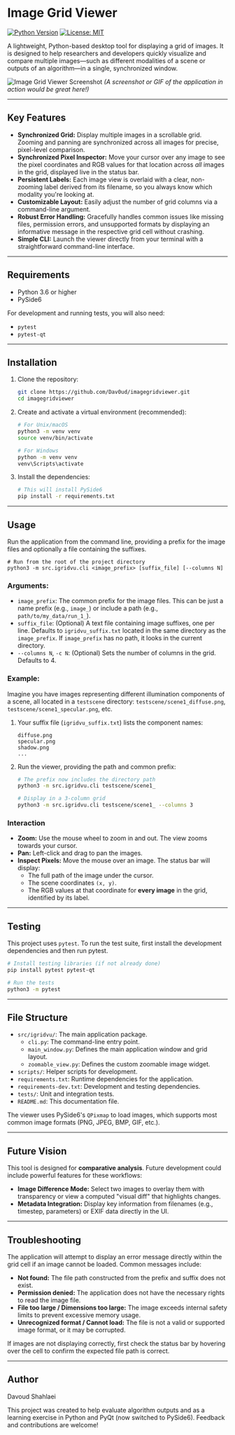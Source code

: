 # Image Grid Viewer

[![Python Version](https://img.shields.io/badge/python-3.6+-blue.svg)](https://www.python.org/downloads/)
[![License: MIT](https://img.shields.io/badge/License-MIT-yellow.svg)](https://opensource.org/licenses/MIT)

A lightweight, Python-based desktop tool for displaying a grid of images. It is designed to help researchers and developers quickly visualize and compare multiple images—such as different modalities of a scene or outputs of an algorithm—in a single, synchronized window.

![Image Grid Viewer Screenshot](https://via.placeholder.com/800x450.png?text=App+Screenshot+or+GIF+Here)
*(A screenshot or GIF of the application in action would be great here!)*

---

## Key Features

-   **Synchronized Grid:** Display multiple images in a scrollable grid. Zooming and panning are synchronized across all images for precise, pixel-level comparison.
-   **Synchronized Pixel Inspector:** Move your cursor over any image to see the pixel coordinates and RGB values for that location across *all* images in the grid, displayed live in the status bar.
-   **Persistent Labels:** Each image view is overlaid with a clear, non-zooming label derived from its filename, so you always know which modality you're looking at.
-   **Customizable Layout:** Easily adjust the number of grid columns via a command-line argument.
-   **Robust Error Handling:** Gracefully handles common issues like missing files, permission errors, and unsupported formats by displaying an informative message in the respective grid cell without crashing.
-   **Simple CLI:** Launch the viewer directly from your terminal with a straightforward command-line interface.

---

## Requirements

- Python 3.6 or higher
- PySide6

For development and running tests, you will also need:
- `pytest`
- `pytest-qt`

---

## Installation

1. Clone the repository:
   ```bash
   git clone https://github.com/Dav0ud/imagegridviewer.git
   cd imagegridviewer
   ```

2. Create and activate a virtual environment (recommended):
    ```bash
    # For Unix/macOS
    python3 -m venv venv
    source venv/bin/activate

    # For Windows
    python -m venv venv
    venv\Scripts\activate
    ```

3. Install the dependencies:
    ```bash
    # This will install PySide6
    pip install -r requirements.txt
    ```

---

## Usage

Run the application from the command line, providing a prefix for the image files and optionally a file containing the suffixes.

    # Run from the root of the project directory
    python3 -m src.igridvu.cli <image_prefix> [suffix_file] [--columns N]

### Arguments:
*   `image_prefix`: The common prefix for the image files. This can be just a name prefix (e.g., `image_`) or include a path (e.g., `path/to/my_data/run_1_`).
*   `suffix_file`: (Optional) A text file containing image suffixes, one per line. Defaults to `igridvu_suffix.txt` located in the same directory as the `image_prefix`. If `image_prefix` has no path, it looks in the current directory.
*   `--columns N`, `-c N`: (Optional) Sets the number of columns in the grid. Defaults to 4.

### Example:

Imagine you have images representing different illumination components of a scene, all located in a `testscene` directory: `testscene/scene1_diffuse.png`, `testscene/scene1_specular.png`, etc.

1.  Your suffix file (`igridvu_suffix.txt`) lists the component names:
    ```text
    diffuse.png
    specular.png
    shadow.png
    ...
    ```

2.  Run the viewer, providing the path and common prefix:
    ```bash
    # The prefix now includes the directory path
    python3 -m src.igridvu.cli testscene/scene1_

    # Display in a 3-column grid
    python3 -m src.igridvu.cli testscene/scene1_ --columns 3
    ```

### Interaction

-   **Zoom:** Use the mouse wheel to zoom in and out. The view zooms towards your cursor.
-   **Pan:** Left-click and drag to pan the images.
-   **Inspect Pixels:** Move the mouse over an image. The status bar will display:
    -   The full path of the image under the cursor.
    -   The scene coordinates `(x, y)`.
    -   The RGB values at that coordinate for **every image** in the grid, identified by its label.

---

## Testing

This project uses `pytest`. To run the test suite, first install the development dependencies and then run pytest.

```bash
# Install testing libraries (if not already done)
pip install pytest pytest-qt

# Run the tests
python3 -m pytest
```

---

## File Structure
- `src/igridvu/`: The main application package.
  - `cli.py`: The command-line entry point.
  - `main_window.py`: Defines the main application window and grid layout.
  - `zoomable_view.py`: Defines the custom zoomable image widget.
- `scripts/`: Helper scripts for development.
- `requirements.txt`: Runtime dependencies for the application.
- `requirements-dev.txt`: Development and testing dependencies.
- `tests/`: Unit and integration tests.
- `README.md`: This documentation file.

The viewer uses PySide6's `QPixmap` to load images, which supports most common image formats (PNG, JPEG, BMP, GIF, etc.).

---

## Future Vision

This tool is designed for **comparative analysis**. Future development could include powerful features for these workflows:

*   **Image Difference Mode:** Select two images to overlay them with transparency or view a computed "visual diff" that highlights changes.
*   **Metadata Integration:** Display key information from filenames (e.g., timestep, parameters) or EXIF data directly in the UI.

---

## Troubleshooting
The application will attempt to display an error message directly within the grid cell if an image cannot be loaded. Common messages include:

-   **Not found:** The file path constructed from the prefix and suffix does not exist.
-   **Permission denied:** The application does not have the necessary rights to read the image file.
-   **File too large / Dimensions too large:** The image exceeds internal safety limits to prevent excessive memory usage.
-   **Unrecognized format / Cannot load:** The file is not a valid or supported image format, or it may be corrupted.

If images are not displaying correctly, first check the status bar by hovering over the cell to confirm the expected file path is correct.

---

## Author
Davoud Shahlaei

This project was created to help evaluate algorithm outputs and as a learning exercise in Python and PyQt (now switched to PySide6). Feedback and contributions are welcome!
